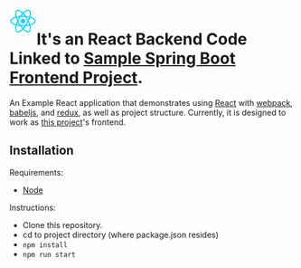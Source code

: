 <img align="left" width="48" height="48" src="./react_logo.png">

# It's an React Backend Code Linked to [Sample Spring Boot Frontend Project](https://github.com/santoshgit1/Spring-Boot-Sample-Project).

An Example React application that demonstrates using [React] with [webpack], [babeljs], and [redux], as well as project structure. Currently, it is designed to work as [this project](https://github.com/santoshgit1/Spring-Boot-Sample-Project)'s frontend.
## Installation
  Requirements:
  - [Node](https://nodejs.org/en/download/)
  
  Instructions:
  - Clone this repository.
  - cd to project directory (where package.json resides)
  - `npm install`
  - `npm run start`

[React]: http://facebook.github.io/react/
[webpack]: http://webpack.github.io/
[babeljs]: https://babeljs.io/
[Redux]: https://redux.js.org/
